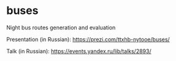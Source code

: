 # buses
Night bus routes generation and evaluation

Presentation (in Russian): https://prezi.com/ttxhb-nytooe/buses/

Talk (in Russian): https://events.yandex.ru/lib/talks/2893/

